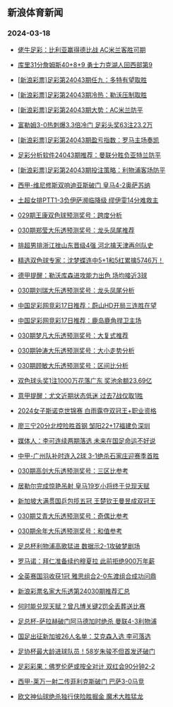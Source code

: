 ## 新浪体育新闻 
### 2024-03-18

+ [佬牛足彩：比利亚赢得德比战 AC米兰客胜可期](https://sports.sina.com.cn/l/2024-03-17/doc-inanqvkr6468126.shtml)

+ [库里31分詹姆斯40+8+9 勇士力克湖人回西部第9](https://sports.sina.com.cn/basketball/nba/2024-03-17/doc-inanqzsm9573627.shtml)

+ [[新浪彩票]足彩第24043期任九：多特有望取胜](https://sports.sina.com.cn/l/2024-03-17/doc-inanqrar9802419.shtml)

+ [[新浪彩票]足彩第24043期冷热：勒沃压制取胜](https://sports.sina.com.cn/l/2024-03-17/doc-inanqrat6579095.shtml)

+ [[新浪彩票]足彩第24043期大势：AC米兰防平](https://sports.sina.com.cn/l/2024-03-17/doc-inanqrat6578637.shtml)

+ [富勒姆3-0热刺爆3.3倍冷门 足彩头奖63注23.2万](https://sports.sina.com.cn/l/2024-03-17/doc-inanqrat6578409.shtml)

+ [[新浪彩票]足彩第24043期盈亏指数：罗马主场奏凯](https://sports.sina.com.cn/l/2024-03-17/doc-inanqrar9802748.shtml)

+ [足彩分析软件24043期推荐：曼联分胜负亚特兰防平](https://sports.sina.com.cn/l/2024-03-17/doc-inanqrat6579340.shtml)

+ [[新浪彩票]足彩第24043期投注策略：利物浦客场防平](https://sports.sina.com.cn/l/2024-03-17/doc-inanqrat6578839.shtml)

+ [西甲-维尼修斯双响迪亚斯破门 皇马4-2奥萨苏纳](https://sports.sina.com.cn/g/laliga/2024-03-17/doc-inanqvku4689185.shtml)

+ [土超女排PTT1-3负伊萨濒临降级 缪伊雯14分难救主](https://sports.sina.com.cn/others/volleyball/2024-03-17/doc-inanqrax2589453.shtml)

+ [029期王康双色球预测奖号：跨度分析](https://sports.sina.com.cn/l/2024-03-17/doc-inanrfym6261985.shtml)

+ [030期郑莹大乐透预测奖号：龙头凤尾推荐](https://sports.sina.com.cn/l/2024-03-17/doc-inanrfyr2264985.shtml)

+ [排超男排浙江挫山东晋级4强 河北擒天津再创队史](https://sports.sina.com.cn/others/volleyball/2024-03-17/doc-inanrsqq3178348.shtml)

+ [精选双色球专家：沈梦蝶连中5+1和5红累擒5746万！](https://sports.sina.com.cn/l/2024-03-17/doc-inanqzsm9575053.shtml)

+ [德甲提醒：勒沃库森进攻能力出色 场均接近3球](https://sports.sina.com.cn/l/2024-03-17/doc-inanqvkv2473508.shtml)

+ [030期刘瑞大乐透预测奖号：龙头凤尾分析](https://sports.sina.com.cn/l/2024-03-17/doc-inanrfyq4483814.shtml)

+ [中国足彩网竞彩17日推荐：蔚山HD开局三连胜在望](https://sports.sina.com.cn/l/2024-03-17/doc-inanqvku4707749.shtml)

+ [中国足彩网竞彩17日推荐：鹿岛鹿角捍卫主场](https://sports.sina.com.cn/l/2024-03-17/doc-inanqvkp9698946.shtml)

+ [030期梦凡大乐透预测奖号：大复式推荐](https://sports.sina.com.cn/l/2024-03-17/doc-inanrfyi9488906.shtml)

+ [030期钟涛大乐透预测奖号：大小走势分析](https://sports.sina.com.cn/l/2024-03-17/doc-inanrfyq4484146.shtml)

+ [030期顾敏大乐透预测奖号：区间比分析](https://sports.sina.com.cn/l/2024-03-17/doc-inanrfyq4484402.shtml)

+ [双色球头奖1注1000万花落广东 奖池余额23.69亿](https://sports.sina.com.cn/l/2024-03-17/doc-inanrwwh4171913.shtml)

+ [意甲提醒：尤文近期状态低迷 过去7战仅取1胜](https://sports.sina.com.cn/l/2024-03-17/doc-inanqvku4691401.shtml)

+ [2024女子斯诺克世锦赛 白雨露夺双冠王+职业资格](https://sports.sina.com.cn/others/snooker/2024-03-17/doc-inanrwwi1941667.shtml)

+ [廖三宁20分北控险胜首钢 邹阳22+17福建负深圳](https://sports.sina.com.cn/basketball/cba/2024-03-17/doc-inanrwwk6315440.shtml)

+ [媒体人：李可连续两期落选 未来在国足命运不好说](https://sports.sina.com.cn/china/j/2024-03-17/doc-inanrwwk6316751.shtml)

+ [中甲-广州队补时连入2球 3-1绝杀石家庄迎赛季首胜](https://sports.sina.com.cn/china/b/2024-03-17/doc-inanrwwh4173543.shtml)

+ [030期高剑大乐透预测奖号：三区比参考](https://sports.sina.com.cn/l/2024-03-17/doc-inanrfyq4484232.shtml)

+ [居勒尔完成惊艳吊射 皇马19岁小将终于兑现天赋](https://sports.sina.com.cn/g/pl/2024-03-17/doc-inanrwwh4164919.shtml)

+ [新加坡大满贯国乒包揽五冠 王楚钦王曼昱成双冠王](https://sports.sina.com.cn/others/pingpang/2024-03-17/doc-inanrwwi1950123.shtml)

+ [030期艾青大乐透预测奖号：奇偶比参考](https://sports.sina.com.cn/l/2024-03-17/doc-inanrfyq4484077.shtml)

+ [030期余年大乐透预测奖号：和值参考](https://sports.sina.com.cn/l/2024-03-17/doc-inanrfyq4484473.shtml)

+ [足总杯利物浦高歌猛进 数据示2-1攻破梦剧场](https://sports.sina.com.cn/l/2024-03-17/doc-inanktus6767847.shtml)

+ [罗马诺：拜仁准备续约穆夏拉 此前拒绝900万年薪](https://sports.sina.com.cn/global/germany/2024-03-17/doc-inanrwwi1947131.shtml)

+ [全英赛国羽收获1冠 雅思组合2-0东渡组合成功问鼎](https://sports.sina.com.cn/others/badmin/2024-03-18/doc-inanscek2983706.shtml)

+ [新浪彩票名家大乐透第24030期推荐汇总](https://sports.sina.com.cn/l/2024-03-17/doc-inanrfym6271210.shtml)

+ [何时能兑现天赋？曾凡博关键2罚全丢葬送比赛](https://sports.sina.com.cn/basketball/cba/2024-03-17/doc-inanrwwi1959032.shtml)

+ [足总杯-萨拉赫破门阿马德加时绝杀 曼联4-3利物浦](https://sports.sina.com.cn/g/pl/2024-03-18/doc-inansyiw5746255.shtml)

+ [国足出征新加坡26人名单：艾克森入选 李可落选](https://sports.sina.com.cn/china/2024-03-18/doc-inanstzx1488631.shtml)

+ [足协杯最大龄进球队员！58岁朱骏不但首发还破门](https://sports.sina.com.cn/china/2024-03-18/doc-inansuaa2644779.shtml)

+ [足彩彩果：佛罗伦萨或按全对计 双红会90分钟2-2](https://sports.sina.com.cn/l/2024-03-18/doc-inansyiw5748143.shtml)

+ [西甲-莱万一射二传菲利克斯破门 巴萨3-0马竞](https://sports.sina.com.cn/g/laliga/2024-03-18/doc-inansyiy2525530.shtml)

+ [欧文神仙球绝杀独行侠险胜掘金 魔术大胜猛龙](https://sports.sina.com.cn/basketball/nba/2024-03-18/doc-inanteru5650564.shtml)

